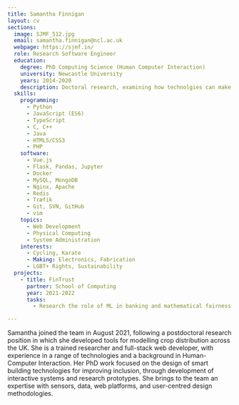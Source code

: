 ```yaml
---
title: Samantha Finnigan
layout: cv
sections:
  image: SJMF_512.jpg
  email: samantha.finnigan@ncl.ac.uk
  webpage: https://sjmf.in/
  role: Research Software Engineer
  education:
    degree: PhD Computing Science (Human Computer Interaction)
    university: Newcastle University
    years: 2014-2020
    description: Doctoral research, examining how technolgies can make future smart buildings more inclusive
  skills:
    programming:
      - Python
      - JavaScript (ES6)
      - TypeScript
      - C, C++
      - Java
      - HTML5/CSS3
      - PHP
    software:
      - Vue.js
      - Flask, Pandas, Jupyter
      - Docker
      - MySQL, MongoDB
      - Nginx, Apache
      - Redis
      - Træfik
      - Git, SVN, GitHub
      - vim
    topics:
      - Web Development
      - Physical Computing
      - System Administration
    interests:
      - Cycling, Karate
      - Making: Electronics, Fabrication
      - LGBT+ Rights, Sustainability
  projects:
    - title: FinTrust
      partner: School of Computing
      year: 2021-2022
      tasks:
        - Research the role of ML in banking and mathematical fairness in algorithms

---
```

Samantha joined the team in August 2021, following a postdoctoral research position in which she developed tools for modelling crop distribution across the UK. She is a trained researcher and full-stack web developer, with experience in a range of technologies and a background in Human-Computer Interaction. Her PhD work focused on the design of smart building technologies for improving inclusion, through development of interactive systems and research prototypes. She brings to the team an expertise with sensors, data, web platforms, and user-centred design methodologies.


